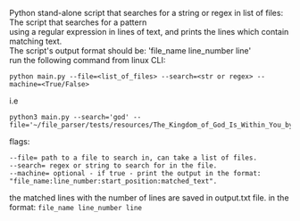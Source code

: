 
Python stand-alone script that searches for a string or regex in list of files: The script that searches for a pattern  
using a regular expression in lines of text, and prints the lines which contain matching text.   
The script's output format should be: 'file_name line_number line'  
run the following command from linux CLI:   
  

    python main.py --file=<list_of_files> --search=<str or regex> --machine=<True/False> 

 
  
i.e  
  

    python3 main.py --search='god' --file='~/file_parser/tests/resources/The_Kingdom_of_God_Is_Within_You_by_graf_Leo_Tolstoy.txt'

  flags:

    --file= path to a file to search in, can take a list of files.  
    --search= regex or string to search for in the file.  
    --machine= optional - if true - print the output in the format: "file_name:line_number:start_position:matched_text".  

  
the matched lines with the number of lines are saved in output.txt file. in the format: `file_name line_number line`
